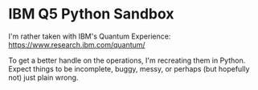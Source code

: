 # IBM Q5 Python Sandbox

I'm rather taken with IBM's Quantum Experience: https://www.research.ibm.com/quantum/

To get a better handle on the operations, I'm recreating them in Python. Expect things to be incomplete, buggy, messy, or perhaps (but hopefully not) just plain wrong.
